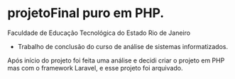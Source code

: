 # projetoFinal puro em PHP.
Faculdade de Educação Tecnológica do Estado Rio de Janeiro
- Trabalho de conclusão do curso de análise de sistemas informatizados.

Após início do projeto foi feita uma análise e decidi criar o projeto em PHP mas com o framework Laravel, e esse projeto foi arquivado.
